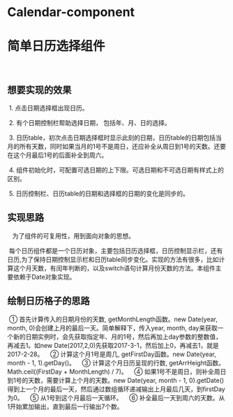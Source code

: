 # Calendar-component

# 简单日历选择组件
  
## 想要实现的效果
  
  1. 点击日期选择框出现日历。
  
  2. 有个日期控制栏帮助选择日期， 包括年、月、日的选择。
  
  3. 日历table，初次点击日期选择框时显示此刻的日期，日历table的日期包括当月的所有天数，同时如果当月的1号不是周日，还应补全从周日到1号的天数。还要在这个月最后1号的后面补全到周六。
  
  4. 组件初始化时，可配置可选日期的上下限。可选日期和不可选日期有样式上的区别。
  
  5. 日历控制栏、日历table的日期和选择框的日期的变化是同步的。
 
## 实现思路
  
  为了组件的可复用性，用到面向对象的思想。
   
  每个日历组件都是一个日历对象，主要包括日历选择框，日历控制显示栏，还有日历,为了保持日期控制显示栏和日历table同步变化。实现的方法有很多，比如计算这个月天数，有闰年判断的，以及switch语句计算月份天数的方法。本组件主要依赖于Date对象实现。
   
## 绘制日历格子的思路
   
  ① 首先计算传入的日期月份的天数, getMonthLength函数。new Date(year, month, 0)会创建上月的最后一天。简单解释下，传入year, month, day来获取一个新的日期实例时，会先获取指定年、月的1号，然后再加上day参数的整数值，再减去1。如new Date(2017,2,0)先获取2017-3-1，然后加上0，再减去1，就是2017-2-28。
  
  ② 计算这个月1号是周几, getFirstDay函数。new Date(year, month - 1, 1).getDay()。
  
  ③ 计算这个月日历呈现的行数, getArrHeight函数。 Math.ceil((FirstDay + MonthLength) / 7)。
  
  ④ 如果1号不是周日，则补全周日到1号的天数，需要计算上个月的天数。new Date(year, month - 1, 0).getDate()得到上一个月的最后一天，然后通过数组循环递减输出上月最后几天，到firstDay为0。
  
  ⑤ 从1号到这个月最后一天循环。
  
  ⑥ 补全最后一天到周六的天数。从1开始累加输出，直到最后一行输出7个数。
